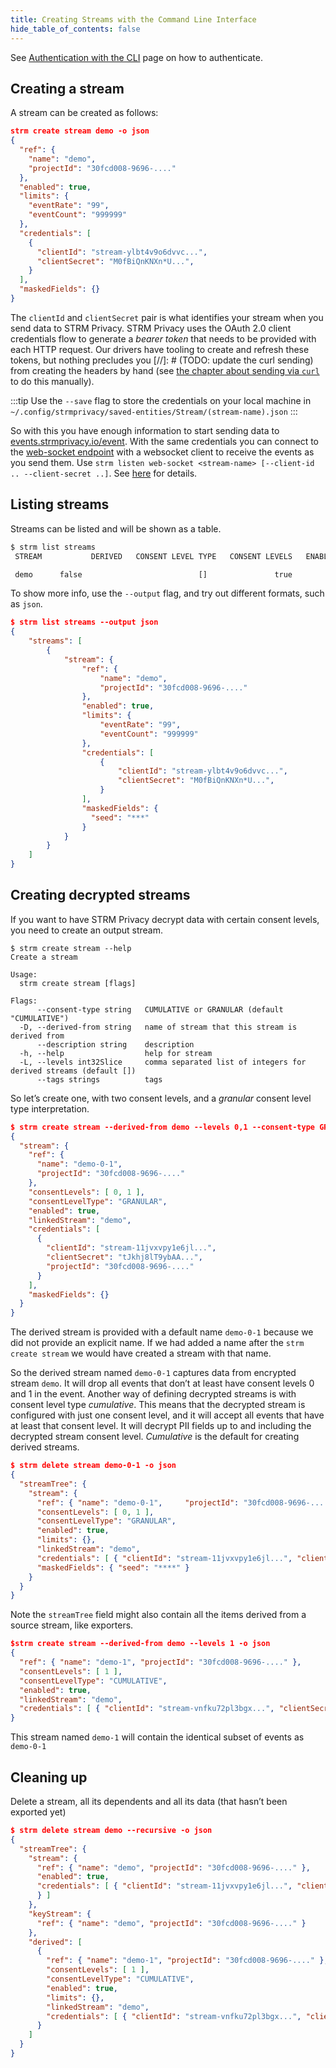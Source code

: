 ```yaml
---
title: Creating Streams with the Command Line Interface 
hide_table_of_contents: false
---
```


See [Authentication with the CLI](/quickstart/authentication-cli.md)
page on how to authenticate.

## Creating a stream

A stream can be created as follows:
```json
strm create stream demo -o json
{
  "ref": {
    "name": "demo",
    "projectId": "30fcd008-9696-...."
  },
  "enabled": true,
  "limits": {
    "eventRate": "99",
    "eventCount": "999999"
  },
  "credentials": [
    {
      "clientId": "stream-ylbt4v9o6dvvc...",
      "clientSecret": "M0fBiQnKNXn*U...",
    }
  ],
  "maskedFields": {}
}
```

The `clientId` and `clientSecret` pair is what
identifies your stream when you send data to STRM Privacy. STRM Privacy
uses the OAuth 2.0 client credentials flow to generate a *bearer token*
that needs to be provided with each HTTP request. Our drivers have
tooling to create and refresh these tokens, but nothing precludes you
[//]: # (TODO: update the curl sending)
from creating the headers by hand (see [the chapter about sending via
`curl`](sending-curl.md) to do this manually).

:::tip
Use the `--save` flag to store the credentials on your local machine in
`~/.config/strmprivacy/saved-entities/Stream/(stream-name).json`
:::

So with this you have enough information to start sending data to
[events.strmprivacy.io/event](https://events.strmprivacy.io/event). With
the same credentials you can connect to the [web-socket
endpoint](https://websocket.strmprivacy.io) with a websocket client to
receive the events as you send them. Use
`strm listen web-socket <stream-name> [--client-id .. --client-secret ..]`.
See [here](/quickstart/listen-web-socket.md) for details.

## Listing streams

Streams can be listed and will be shown as a table.

```bash
$ strm list streams
 STREAM           DERIVED   CONSENT LEVEL TYPE   CONSENT LEVELS   ENABLED

 demo      false                          []               true
```

To show more info, use the `--output` flag, and try out different
formats, such as `json`.
```json
$ strm list streams --output json
{
    "streams": [
        {
            "stream": {
                "ref": {
                    "name": "demo",
                    "projectId": "30fcd008-9696-...."
                },
                "enabled": true,
                "limits": {
                    "eventRate": "99",
                    "eventCount": "999999"
                },
                "credentials": [
                    {
                        "clientId": "stream-ylbt4v9o6dvvc...",
                        "clientSecret": "M0fBiQnKNXn*U...",
                    }
                ],
                "maskedFields": {
                  "seed": "***"
                }
            }
        }
    ]
}
```

## Creating decrypted streams

If you want to have STRM Privacy decrypt data with certain consent
levels, you need to create an output stream.

```
$ strm create stream --help
Create a stream

Usage:
  strm create stream [flags]

Flags:
      --consent-type string   CUMULATIVE or GRANULAR (default "CUMULATIVE")
  -D, --derived-from string   name of stream that this stream is derived from
      --description string    description
  -h, --help                  help for stream
  -L, --levels int32Slice     comma separated list of integers for derived streams (default [])
      --tags strings          tags
```

So let’s create one, with two consent levels, and a *granular* consent
level type interpretation.
```json
$ strm create stream --derived-from demo --levels 0,1 --consent-type GRANULAR -o json
{
  "stream": {
    "ref": {
      "name": "demo-0-1",
      "projectId": "30fcd008-9696-...."
    },
    "consentLevels": [ 0, 1 ],
    "consentLevelType": "GRANULAR",
    "enabled": true,
    "linkedStream": "demo",
    "credentials": [
      {
        "clientId": "stream-11jvxvpy1e6jl...",
        "clientSecret": "tJkhj8lT9ybAA...",
        "projectId": "30fcd008-9696-...."
      }
    ],
    "maskedFields": {}
  }
}
```

The derived stream is provided with a default name `demo-0-1`
because we did not provide an explicit name. If we had added a name
after the `strm create stream` we would have created a stream with that
name.

So the derived stream named `demo-0-1` captures data from
encrypted stream `demo`. It will
drop all events that don’t at least have consent levels 0 and 1 in the
event. Another way of defining decrypted streams is with consent level
type *cumulative*. This means that the decrypted stream is configured
with just one consent level, and it will accept all events that have at
least that consent level. It will decrypt PII fields up to and including
the decrypted stream consent level. *Cumulative* is the default for
creating derived streams.
```json
$ strm delete stream demo-0-1 -o json
{
  "streamTree": {
    "stream": {
      "ref": { "name": "demo-0-1",     "projectId": "30fcd008-9696-...." },
      "consentLevels": [ 0, 1 ],
      "consentLevelType": "GRANULAR",
      "enabled": true,
      "limits": {},
      "linkedStream": "demo",
      "credentials": [ { "clientId": "stream-11jvxvpy1e6jl...", "clientSecret": "tJkhj8lT9ybAA..."} ],
      "maskedFields": { "seed": "****" }
    }
  }
}
```

Note the `streamTree` field might also contain all the items derived
from a source stream, like exporters.
```json
$strm create stream --derived-from demo --levels 1 -o json
{
  "ref": { "name": "demo-1", "projectId": "30fcd008-9696-...." },
  "consentLevels": [ 1 ],
  "consentLevelType": "CUMULATIVE",
  "enabled": true,
  "linkedStream": "demo",
  "credentials": [ { "clientId": "stream-vnfku72pl3bgx...", "clientSecret": "UMkNFnKt8ly#F...", "projectId": "30fcd008-9696-...." } ]
}
```

This stream named `demo-1` will contain the identical subset of
events as `demo-0-1`

## Cleaning up

Delete a stream, all its dependents and all its data (that hasn’t been
exported yet)
```json
$ strm delete stream demo --recursive -o json
{
  "streamTree": {
    "stream": {
      "ref": { "name": "demo", "projectId": "30fcd008-9696-...." },
      "enabled": true,
      "credentials": [ { "clientId": "stream-11jvxvpy1e6jl...", "clientSecret": "tJkhj8lT9ybAA...",
      } ]
    },
    "keyStream": {
      "ref": { "name": "demo", "projectId": "30fcd008-9696-...." }
    },
    "derived": [
      {
        "ref": { "name": "demo-1", "projectId": "30fcd008-9696-...." },
        "consentLevels": [ 1 ],
        "consentLevelType": "CUMULATIVE",
        "enabled": true,
        "limits": {},
        "linkedStream": "demo",
        "credentials": [ { "clientId": "stream-vnfku72pl3bgx...", "clientSecret": "UMkNFnKt8ly#F..." } ]
      }
    ]
  }
}
```
